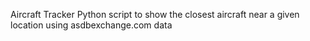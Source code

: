 Aircraft Tracker
Python script to show the closest aircraft near a given location using asdbexchange.com data
